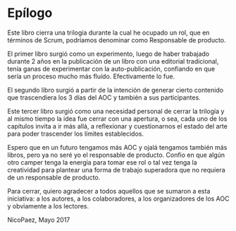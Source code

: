 # Epílogo

Este libro cierra una trilogía durante la cual he ocupado un rol, que en términos de Scrum, podríamos denominar como Responsable de producto. 

El primer libro surgió como un experimento, luego de haber trabajado durante 2 años en la publicación de un libro con una editorial tradicional, tenía ganas de experimentar con la auto-publicación, confiando en que sería un proceso mucho más fluído. Efectivamente lo fue.

El segundo libro surgió a partir de la intención de generar cierto contenido que trascendiera los 3 días del AOC y también a sus participantes.

Este tercer libro surgió como una necesidad personal de cerrar la trilogía y al mismo tiempo la idea fue cerrar con una apertura, o sea, cada uno de los capítulos invita a ir más allá, a reflexionar y cuestionarnos el estado del arte para poder trascender los límites establecidos.

Espero que en un futuro tengamos más AOC y ojalá tengamos también más libros, pero ya no seré yo el responsable de producto. Confio en que algún otro camper tenga la energía para tomar ese rol o tal vez tenga la creatividad para plantear una forma de trabajo superadora que no requiera de un responsable de producto.

Para cerrar, quiero agradecer a todos aquellos que se sumaron a esta iniciativa: a los autores, a los colaboradores, a los organizadores de los AOC y obviamente a los lectores.

NicoPaez, Mayo 2017